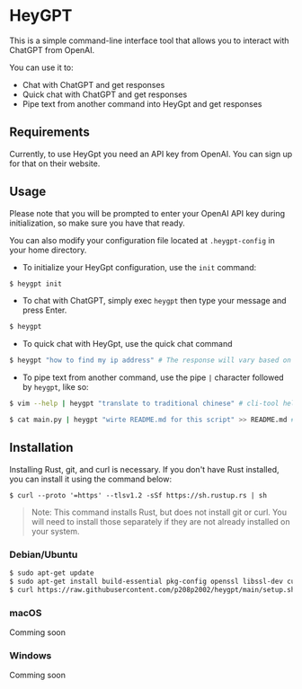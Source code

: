 # HeyGPT
This is a simple command-line interface tool that allows you to interact with ChatGPT from OpenAI.

You can use it to:
- Chat with ChatGPT and get responses
- Quick chat with ChatGPT and get responses
- Pipe text from another command into HeyGpt and get responses

## Requirements
Currently, to use HeyGpt you need an API key from OpenAI. You can sign up for that on their website.

## Usage
Please note that you will be prompted to enter your OpenAI API key during initialization, so make sure you have that ready.

You can also modify your configuration file located at `.heygpt-config` in your home directory.

- To initialize your HeyGpt configuration, use the `init` command:
```bash
$ heygpt init
```

- To chat with ChatGPT, simply exec `heygpt` then type your message and press Enter.
```bash 
$ heygpt
```
- To quick chat with HeyGpt, use the quick chat command 
```bash
$ heygpt "how to find my ip address" # The response will vary based on your system.
```

- To pipe text from another command, use the pipe `|` character followed by `heygpt`, like so:

```bash
$ vim --help | heygpt "translate to traditional chinese" # cli-tool help message translate
```
```bash
$ cat main.py | heygpt "wirte README.md for this script" >> README.md # generate document for some script
```

## Installation
Installing Rust, git, and curl is necessary. If you don't have Rust installed, you can install it using the command below:
```
$ curl --proto '=https' --tlsv1.2 -sSf https://sh.rustup.rs | sh
```
> Note: This command installs Rust, but does not install git or curl. You will need to install those separately if they are not already installed on your system.

### Debian/Ubuntu
```bash
$ sudo apt-get update
$ sudo apt-get install build-essential pkg-config openssl libssl-dev curl git
$ curl https://raw.githubusercontent.com/p208p2002/heygpt/main/setup.sh | sh
```

### macOS
Comming soon

### Windows
Comming soon

